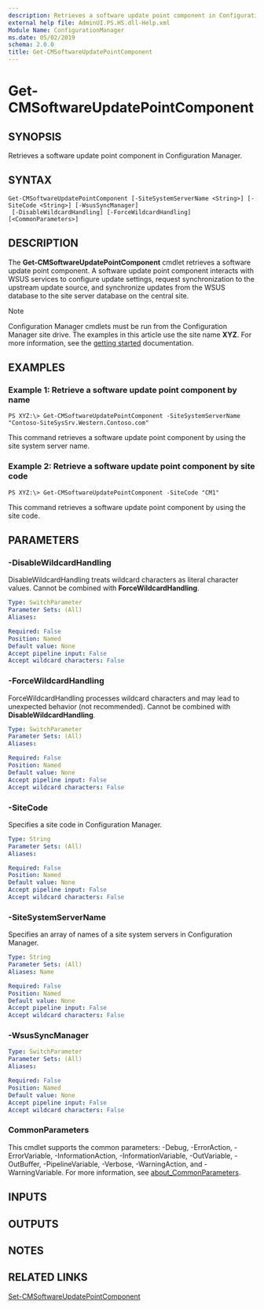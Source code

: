 ```yaml
---
description: Retrieves a software update point component in Configuration Manager.
external help file: AdminUI.PS.HS.dll-Help.xml
Module Name: ConfigurationManager
ms.date: 05/02/2019
schema: 2.0.0
title: Get-CMSoftwareUpdatePointComponent
---
```


# Get-CMSoftwareUpdatePointComponent

## SYNOPSIS
Retrieves a software update point component in Configuration Manager.

## SYNTAX

```
Get-CMSoftwareUpdatePointComponent [-SiteSystemServerName <String>] [-SiteCode <String>] [-WsusSyncManager]
 [-DisableWildcardHandling] [-ForceWildcardHandling] [<CommonParameters>]
```

## DESCRIPTION
The **Get-CMSoftwareUpdatePointComponent** cmdlet retrieves a software update point component.
A software update point component interacts with WSUS services to configure update settings, request synchronization to the upstream update source, and synchronize updates from the WSUS database to the site server database on the central site.

> [!NOTE]
> Configuration Manager cmdlets must be run from the Configuration Manager site drive.
> The examples in this article use the site name **XYZ**. For more information, see the
> [getting started](/powershell/sccm/overview) documentation.

## EXAMPLES

### Example 1: Retrieve a software update point component by name
```
PS XYZ:\> Get-CMSoftwareUpdatePointComponent -SiteSystemServerName "Contoso-SiteSysSrv.Western.Contoso.com"
```

This command retrieves a software update point component by using the site system server name.

### Example 2: Retrieve a software update point component by site code
```
PS XYZ:\> Get-CMSoftwareUpdatePointComponent -SiteCode "CM1"
```

This command retrieves a software update point component by using the site code.

## PARAMETERS

### -DisableWildcardHandling
DisableWildcardHandling treats wildcard characters as literal character values. Cannot be combined with **ForceWildcardHandling**.

```yaml
Type: SwitchParameter
Parameter Sets: (All)
Aliases:

Required: False
Position: Named
Default value: None
Accept pipeline input: False
Accept wildcard characters: False
```

### -ForceWildcardHandling
ForceWildcardHandling processes wildcard characters and may lead to unexpected behavior (not recommended). Cannot be combined with **DisableWildcardHandling**.

```yaml
Type: SwitchParameter
Parameter Sets: (All)
Aliases:

Required: False
Position: Named
Default value: None
Accept pipeline input: False
Accept wildcard characters: False
```

### -SiteCode
Specifies a site code in Configuration Manager.

```yaml
Type: String
Parameter Sets: (All)
Aliases:

Required: False
Position: Named
Default value: None
Accept pipeline input: False
Accept wildcard characters: False
```

### -SiteSystemServerName
Specifies an array of names of a site system servers in Configuration Manager.

```yaml
Type: String
Parameter Sets: (All)
Aliases: Name

Required: False
Position: Named
Default value: None
Accept pipeline input: False
Accept wildcard characters: False
```

### -WsusSyncManager
```yaml
Type: SwitchParameter
Parameter Sets: (All)
Aliases:

Required: False
Position: Named
Default value: None
Accept pipeline input: False
Accept wildcard characters: False
```

### CommonParameters
This cmdlet supports the common parameters: -Debug, -ErrorAction, -ErrorVariable, -InformationAction, -InformationVariable, -OutVariable, -OutBuffer, -PipelineVariable, -Verbose, -WarningAction, and -WarningVariable. For more information, see [about_CommonParameters](https://go.microsoft.com/fwlink/?LinkID=113216).

## INPUTS

## OUTPUTS

## NOTES

## RELATED LINKS

[Set-CMSoftwareUpdatePointComponent](Set-CMSoftwareUpdatePointComponent.md)


